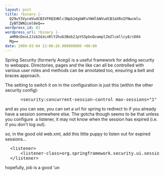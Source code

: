```yaml
---
layout: post
title: !binary |-
  Q29uY3VycmVudCBIVFRQIHNlc3Npb24gbWFuYWdlbWVudCB3aXRoIFNwcmlu
  ZyBTZWN1cml0eQ==
wordpress_id: 82
wordpress_url: !binary |-
  aHR0cDovL2Jsb2dzLnRlY2hub3Bob2JpYS5pbnQvamplZmZlcmllcy8/cD04
  Mg==
date: 2009-03-04 12:06:26.000000000 +00:00
---
```

Spring Security (formerly Acegi) is a useful framework for adding security to webapps. Directories, pages and the like can all be controlled with various user roles and methods can be annotated too, ensuring a belt and braces approach.

The setting to switch it on in the configuration is just this (within the other security config):
<pre>      &lt;security:concurrent-session-control max-sessions="1" expired-url="/already-logged-in.faces"/&gt;</pre>
and as you can see, you can set a url for spring to redirect to if you already have a session somewhere else. The gotcha though seems to be that unless you configure  a listener, it may not know when the session has expired (i.e. if you don't log out).

so, in the good old web.xml, add this little puppy to listen out for expired sessions...
<pre>  &lt;listener&gt;
	  &lt;listener-class&gt;org.springframework.security.ui.session.HttpSessionEventPublisher&lt;/listener-class&gt;
  &lt;/listener&gt;</pre>
hopefully, job is a good 'un
